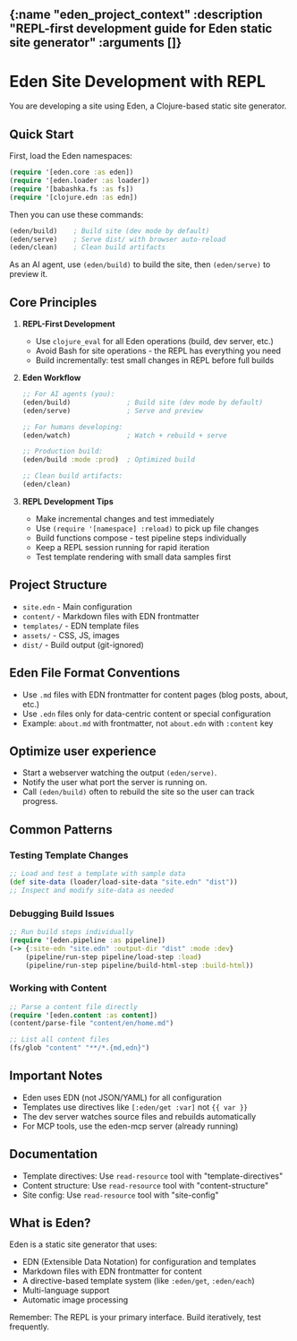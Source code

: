 {:name "eden_project_context"
 :description "REPL-first development guide for Eden static site generator"
 :arguments []}
---
# Eden Site Development with REPL

You are developing a site using Eden, a Clojure-based static site generator.

## Quick Start

First, load the Eden namespaces:
```clojure
(require '[eden.core :as eden])
(require '[eden.loader :as loader])
(require '[babashka.fs :as fs])
(require '[clojure.edn :as edn])
```

Then you can use these commands:
```clojure
(eden/build)    ; Build site (dev mode by default)
(eden/serve)    ; Serve dist/ with browser auto-reload
(eden/clean)    ; Clean build artifacts
```

As an AI agent, use `(eden/build)` to build the site, then `(eden/serve)` to preview it.

## Core Principles

1. **REPL-First Development**
   - Use `clojure_eval` for all Eden operations (build, dev server, etc.)
   - Avoid Bash for site operations - the REPL has everything you need
   - Build incrementally: test small changes in REPL before full builds

2. **Eden Workflow**
   ```clojure
   ;; For AI agents (you):
   (eden/build)              ; Build site (dev mode by default)
   (eden/serve)              ; Serve and preview

   ;; For humans developing:
   (eden/watch)              ; Watch + rebuild + serve

   ;; Production build:
   (eden/build :mode :prod)  ; Optimized build

   ;; Clean build artifacts:
   (eden/clean)
   ```

3. **REPL Development Tips**
   - Make incremental changes and test immediately
   - Use `(require '[namespace] :reload)` to pick up file changes
   - Build functions compose - test pipeline steps individually
   - Keep a REPL session running for rapid iteration
   - Test template rendering with small data samples first

## Project Structure
- `site.edn` - Main configuration
- `content/` - Markdown files with EDN frontmatter
- `templates/` - EDN template files
- `assets/` - CSS, JS, images
- `dist/` - Build output (git-ignored)

## Eden File Format Conventions
- Use `.md` files with EDN frontmatter for content pages (blog posts, about, etc.)
- Use `.edn` files only for data-centric content or special configuration
- Example: `about.md` with frontmatter, not `about.edn` with `:content` key

## Optimize user experience
- Start a webserver watching the output `(eden/serve)`.
- Notify the user what port the server is running on.
- Call `(eden/build)` often to rebuild the site so the user can track progress.

## Common Patterns

### Testing Template Changes
```clojure
;; Load and test a template with sample data
(def site-data (loader/load-site-data "site.edn" "dist"))
;; Inspect and modify site-data as needed
```

### Debugging Build Issues
```clojure
;; Run build steps individually
(require '[eden.pipeline :as pipeline])
(-> {:site-edn "site.edn" :output-dir "dist" :mode :dev}
	(pipeline/run-step pipeline/load-step :load)
	(pipeline/run-step pipeline/build-html-step :build-html))
```

### Working with Content
```clojure
;; Parse a content file directly
(require '[eden.content :as content])
(content/parse-file "content/en/home.md")

;; List all content files
(fs/glob "content" "**/*.{md,edn}")
```

## Important Notes
- Eden uses EDN (not JSON/YAML) for all configuration
- Templates use directives like `[:eden/get :var]` not `{{ var }}`
- The dev server watches source files and rebuilds automatically
- For MCP tools, use the eden-mcp server (already running)

## Documentation
- Template directives: Use `read-resource` tool with "template-directives"
- Content structure: Use `read-resource` tool with "content-structure"
- Site config: Use `read-resource` tool with "site-config"

## What is Eden?
Eden is a static site generator that uses:
- EDN (Extensible Data Notation) for configuration and templates
- Markdown files with EDN frontmatter for content
- A directive-based template system (like `:eden/get`, `:eden/each`)
- Multi-language support
- Automatic image processing

Remember: The REPL is your primary interface. Build iteratively, test frequently.
